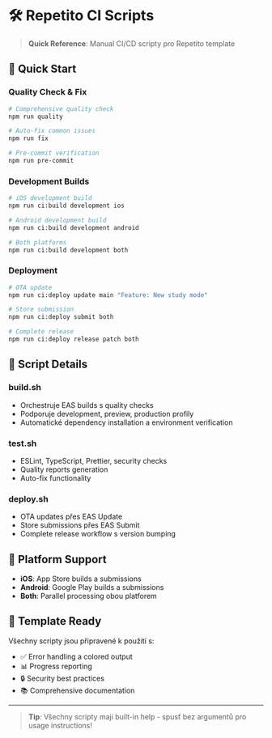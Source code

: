 # 🛠️ Repetito CI Scripts

> **Quick Reference**: Manual CI/CD scripty pro Repetito template

## 🚀 **Quick Start**

### **Quality Check & Fix**

```bash
# Comprehensive quality check
npm run quality

# Auto-fix common issues
npm run fix

# Pre-commit verification
npm run pre-commit
```

### **Development Builds**

```bash
# iOS development build
npm run ci:build development ios

# Android development build
npm run ci:build development android

# Both platforms
npm run ci:build development both
```

### **Deployment**

```bash
# OTA update
npm run ci:deploy update main "Feature: New study mode"

# Store submission
npm run ci:deploy submit both

# Complete release
npm run ci:deploy release patch both
```

## 🔧 **Script Details**

### **build.sh**

- Orchestruje EAS builds s quality checks
- Podporuje development, preview, production profily
- Automatické dependency installation a environment verification

### **test.sh**

- ESLint, TypeScript, Prettier, security checks
- Quality reports generation
- Auto-fix functionality

### **deploy.sh**

- OTA updates přes EAS Update
- Store submissions přes EAS Submit
- Complete release workflow s version bumping

## 📱 **Platform Support**

- **iOS**: App Store builds a submissions
- **Android**: Google Play builds a submissions
- **Both**: Parallel processing obou platforem

## 🎯 **Template Ready**

Všechny scripty jsou připravené k použití s:

- ✅ Error handling a colored output
- 📊 Progress reporting
- 🔒 Security best practices
- 📚 Comprehensive documentation

---

> **Tip**: Všechny scripty mají built-in help - spusť bez argumentů pro usage instructions!

